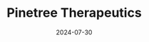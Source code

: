 ---  
layout: startup_page  
title: "Pinetree Therapeutics"  
id: "pinetreetx.com"  
permalink: "/pinetreetherapeuticspinetreetx.com07302024/"  
website: "https://www.pinetreetx.com/"  
funding_round: "Series A"  
funding_amount: "$17M"  
investors: "STIC Investments, DSC Investment, Atinum Investment, Quantum FA, S&S Investment, DSC Investment, Schmidt, SGI Partners"  
about: "Pinetree Therapeutics is a biotechnology company developing next-generation targeted protein degraders (TPDs) to overcome drug resistance in oncology and other therapeutic areas. Their AbReptor platform uses a novel mechanism to degrade proteins, improving treatment outcomes. The company is advancing multiple preclinical candidates with potential applications in various cancers and other diseases."  
markets: "Biotechnology, Oncology, Therapeutics"  
hq: "Cambridge, Massachusetts, United States"  
founded_year: "2019"  
linkedin: "https://www.linkedin.com/company/pinetree-therapeutics/"  
twitter: ""  
instagram: ""  
facebook: ""  
crunchbase: "https://www.crunchbase.com/organization/pinetree-therapeutics"  
pitchbook: "https://pitchbook.com/profiles/company/484274-35"  

date_display: "30-Jul-2024"  
date: "2024-07-30"

# SEO Optimization  
meta_title: "Pinetree Therapeutics - Series A Funding ($17M)"  
meta_description: "Pinetree Therapeutics, Pinetree Therapeutics is a biotechnology company developing next-generation targeted protein degraders (TPDs) to overcome drug resistance in oncology ..."  
meta_keywords: "Pinetree Therapeutics, Biotechnology, Oncology, Therapeutics, Series A funding"  
canonical_url: "https://startup.projectstartups.com/pinetreetherapeuticspinetreetx.com07302024/"  
---